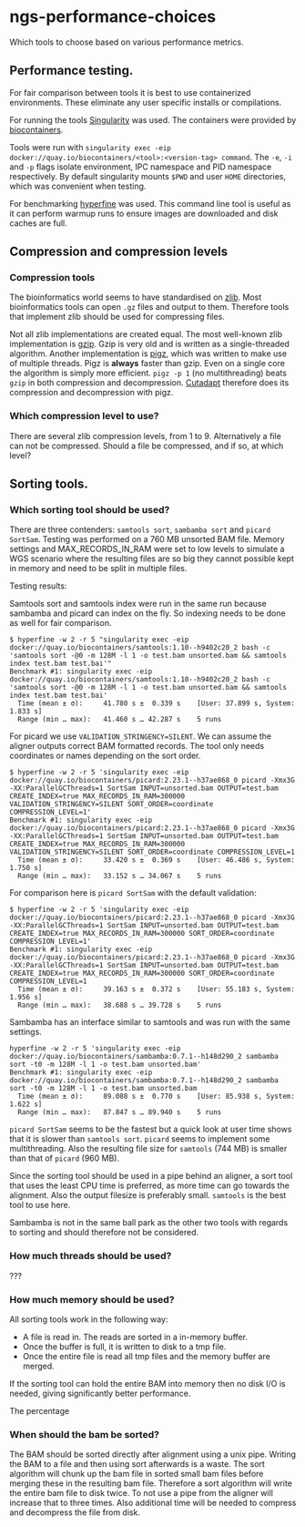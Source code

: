 # ngs-performance-choices
Which tools to choose based on various performance metrics.

## Performance testing.

For fair comparison between tools it is best to use containerized environments.
These eliminate any user specific installs or compilations. 

For running the tools [Singularity](https://github.com/hpcng/singularity) was 
used. The containers were provided by [biocontainers](
https://quay.io/biocontainers).

Tools were run with `singularity exec -eip 
docker://quay.io/biocontainers/<tool>:<version-tag> command`. The `-e`, `-i` 
and `-p` flags isolate environment, IPC namespace and PID namespace 
respectively. By default singularity mounts `$PWD` and user `HOME` directories,
which was convenient when testing.

For benchmarking [hyperfine](https://github.com/sharkdp/hyperfine) was used.
This command line tool is useful as it can perform warmup runs to ensure 
images are downloaded and disk caches are full.

## Compression and compression levels

### Compression tools
The bioinformatics world seems to have standardised on [zlib](
https://www.zlib.net/). Most bioinformatics tools can open `.gz` files and 
output to them. Therefore tools that implement zlib should be used for compressing files.

Not all zlib implementations are created equal.
The most well-known zlib implementation is [gzip](http://www.gzip.org/). Gzip
is very old and is written as a single-threaded algorithm. Another 
implementation is [pigz](http://zlib.net/pigz/), which was written to make use 
of multiple threads. Pigz is **always** faster than gzip. Even on a single core
the algorithm is simply more efficient. `pigz -p 1` (no multithreading) beats
`gzip` in both compression and decompression. [Cutadapt](
https://github.com/marcelm/cutadapt) therefore does its compression and 
decompression with pigz.

### Which compression level to use?
There are several zlib compression levels, from 1 to 9. Alternatively a file
can not be compressed. Should a file be compressed, and if so, at which level?

 

## Sorting tools.

### Which sorting tool should be used?
There are three contenders: `samtools sort`, `sambamba sort` and 
`picard SortSam`. Testing was performed on a 760 MB unsorted BAM file. Memory 
settings and MAX_RECORDS_IN_RAM were set to low levels to simulate a 
WGS scenario where the resulting files are so big they cannot possible kept in
memory and need to be split in multiple files.

Testing results:

Samtools sort and samtools index were run in the same run because sambamba and
picard can index on the fly. So indexing needs to be done as well for fair 
comparison.
```
$ hyperfine -w 2 -r 5 "singularity exec -eip docker://quay.io/biocontainers/samtools:1.10--h9402c20_2 bash -c 'samtools sort -@0 -m 128M -l 1 -o test.bam unsorted.bam && samtools index test.bam test.bai'"
Benchmark #1: singularity exec -eip docker://quay.io/biocontainers/samtools:1.10--h9402c20_2 bash -c 'samtools sort -@0 -m 128M -l 1 -o test.bam unsorted.bam && samtools index test.bam test.bai'
  Time (mean ± σ):     41.780 s ±  0.339 s    [User: 37.899 s, System: 1.833 s]
  Range (min … max):   41.460 s … 42.287 s    5 runs
```

For picard we use `VALIDATION_STRINGENCY=SILENT`. We can assume the aligner 
outputs correct BAM formatted records. The tool only needs coordinates or names
depending on the sort order.
```
$ hyperfine -w 2 -r 5 'singularity exec -eip docker://quay.io/biocontainers/picard:2.23.1--h37ae868_0 picard -Xmx3G -XX:ParallelGCThreads=1 SortSam INPUT=unsorted.bam OUTPUT=test.bam CREATE_INDEX=true MAX_RECORDS_IN_RAM=300000 VALIDATION_STRINGENCY=SILENT SORT_ORDER=coordinate COMPRESSION_LEVEL=1'
Benchmark #1: singularity exec -eip docker://quay.io/biocontainers/picard:2.23.1--h37ae868_0 picard -Xmx3G -XX:ParallelGCThreads=1 SortSam INPUT=unsorted.bam OUTPUT=test.bam CREATE_INDEX=true MAX_RECORDS_IN_RAM=300000 VALIDATION_STRINGENCY=SILENT SORT_ORDER=coordinate COMPRESSION_LEVEL=1
  Time (mean ± σ):     33.420 s ±  0.369 s    [User: 46.486 s, System: 1.750 s]
  Range (min … max):   33.152 s … 34.067 s    5 runs
```
For comparison here is `picard SortSam` with the default validation:
```
$ hyperfine -w 2 -r 5 'singularity exec -eip docker://quay.io/biocontainers/picard:2.23.1--h37ae868_0 picard -Xmx3G -XX:ParallelGCThreads=1 SortSam INPUT=unsorted.bam OUTPUT=test.bam CREATE_INDEX=true MAX_RECORDS_IN_RAM=300000 SORT_ORDER=coordinate COMPRESSION_LEVEL=1'
Benchmark #1: singularity exec -eip docker://quay.io/biocontainers/picard:2.23.1--h37ae868_0 picard -Xmx3G -XX:ParallelGCThreads=1 SortSam INPUT=unsorted.bam OUTPUT=test.bam CREATE_INDEX=true MAX_RECORDS_IN_RAM=300000 SORT_ORDER=coordinate COMPRESSION_LEVEL=1
  Time (mean ± σ):     39.163 s ±  0.372 s    [User: 55.183 s, System: 1.956 s]
  Range (min … max):   38.688 s … 39.728 s    5 runs
```

Sambamba has an interface similar to samtools and was run with the same settings.
```
hyperfine -w 2 -r 5 'singularity exec -eip docker://quay.io/biocontainers/sambamba:0.7.1--h148d290_2 sambamba sort -t0 -m 128M -l 1 -o test.bam unsorted.bam'
Benchmark #1: singularity exec -eip docker://quay.io/biocontainers/sambamba:0.7.1--h148d290_2 sambamba sort -t0 -m 128M -l 1 -o test.bam unsorted.bam
  Time (mean ± σ):     89.088 s ±  0.770 s    [User: 85.938 s, System: 1.622 s]
  Range (min … max):   87.847 s … 89.940 s    5 runs
```

`picard SortSam` seems to be the fastest but a quick look at user time shows 
that it is slower than `samtools sort`. `picard` seems to implement some 
multithreading. Also the resulting file size for 
`samtools` (744 MB) is smaller than that of `picard` (960 MB). 

Since the sorting tool should be used in a pipe behind an aligner, a sort 
tool that uses the least CPU time is preferred, as more time can go towards the 
alignment. Also the output filesize is preferably small. `samtools` is the best
tool to use here. 

Sambamba is not in the same ball park as the other two tools with regards to
sorting and should therefore not be considered.

### How much threads should be used?
???

### How much memory should be used?
All sorting tools work in the following way:

- A file is read in. The reads are sorted in a in-memory buffer.
- Once the buffer is full, it is written to disk to a tmp file.
- Once the entire file is read all tmp files and the memory buffer are merged.

If the sorting tool can hold the entire BAM into memory then no disk I/O is 
needed, giving significantly better performance.

The percentage 

### When should the bam be sorted?

The BAM should be sorted directly after alignment using a unix pipe. 
Writing the BAM to a file and then using sort afterwards is a waste. The sort 
algorithm will chunk up the bam file in sorted small bam files before merging
these in the resulting bam file. Therefore a sort algorithm will write the 
entire bam file to disk twice. To not use a pipe from the aligner will increase
that to three times. Also additional time will be needed to compress and 
decompress the file from disk.


